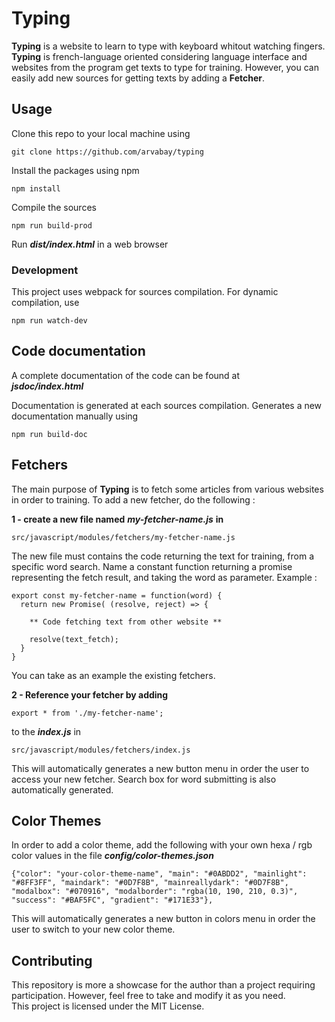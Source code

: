 # Typing

**Typing** is a website to learn to type with keyboard whitout watching fingers. **Typing** is french-language oriented considering language interface and websites from the program get texts to type for training. However, you can easily add new sources for getting texts by adding a **Fetcher**.
  
  
  

## Usage

Clone this repo to your local machine using
```
git clone https://github.com/arvabay/typing
```

Install the packages using npm
```
npm install
```

Compile the sources
```
npm run build-prod
```

Run ***dist/index.html*** in a web browser

### Development
This project uses webpack for sources compilation. For dynamic compilation, use
```
npm run watch-dev
```
  
  

## Code documentation

A complete documentation of the code can be found at  
***jsdoc/index.html***

Documentation is generated at each sources compilation. Generates a new documentation manually using
```
npm run build-doc
```
  
  

## Fetchers

The main purpose of **Typing** is to fetch some articles from various websites in order to training.
To add a new fetcher, do the following :

**1 - create a new file named** ***my-fetcher-name.js*** **in**  
```
src/javascript/modules/fetchers/my-fetcher-name.js
```
The new file must contains the code returning the text for training, from a specific word search. Name a constant function returning a promise representing the fetch result, and taking the word as parameter. Example :
```
export const my-fetcher-name = function(word) {
  return new Promise( (resolve, reject) => {  

    ** Code fetching text from other website **  

    resolve(text_fetch);
  }
}
```
You can take as an example the existing fetchers. 

**2 - Reference your fetcher by adding**
```
export * from './my-fetcher-name';
```
to the ***index.js*** in 
```
src/javascript/modules/fetchers/index.js
```
This will automatically generates a new button menu in order the user to access your new fetcher. Search box for word submitting is also automatically generated.
  
  

## Color Themes
In order to add a color theme, add the following with your own hexa / rgb color values in the file ***config/color-themes.json***
```
{"color": "your-color-theme-name", "main": "#0ABDD2", "mainlight": "#8FF3FF", "maindark": "#0D7F8B", "mainreallydark": "#0D7F8B", "modalbox": "#070916", "modalborder": "rgba(10, 190, 210, 0.3)", "success": "#BAF5FC", "gradient": "#171E33"},
```
This will automatically generates a new button in colors menu in order the user to switch to your new color theme.
  
  

## Contributing

This repository is more a showcase for the author than a project requiring participation. However, feel free to take and modify it as you need.  
This project is licensed under the MIT License.
